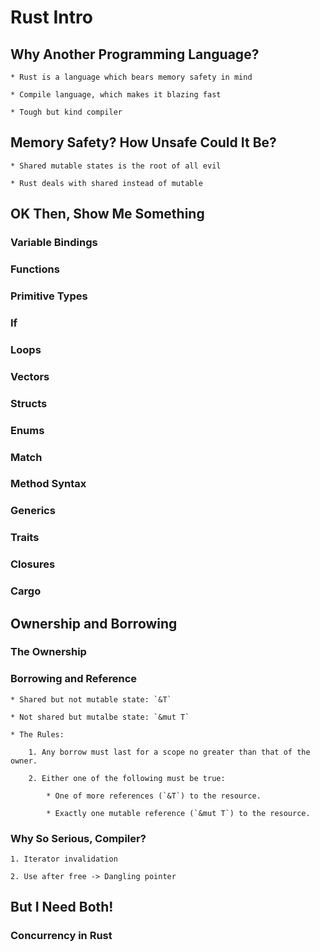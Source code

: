 # Rust Intro

## Why Another Programming Language?

    * Rust is a language which bears memory safety in mind

    * Compile language, which makes it blazing fast

    * Tough but kind compiler
   
## Memory Safety? How Unsafe Could It Be?

    * Shared mutable states is the root of all evil

    * Rust deals with shared instead of mutable

## OK Then, Show Me Something

### Variable Bindings

### Functions

### Primitive Types

### If

### Loops

### Vectors

### Structs

### Enums

### Match

### Method Syntax

### Generics

### Traits

### Closures

### Cargo
    
## Ownership and Borrowing

### The Ownership

### Borrowing and Reference
    
    * Shared but not mutable state: `&T`

    * Not shared but mutalbe state: `&mut T`

    * The Rules:

        1. Any borrow must last for a scope no greater than that of the owner.

        2. Either one of the following must be true:
            
            * One of more references (`&T`) to the resource.

            * Exactly one mutable reference (`&mut T`) to the resource.

### Why So Serious, Compiler?

    1. Iterator invalidation

    2. Use after free -> Dangling pointer

## But I Need Both!

### Concurrency in Rust
